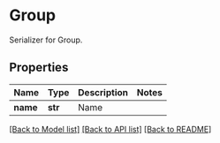 # Group

Serializer for Group.
## Properties
Name | Type | Description | Notes
------------ | ------------- | ------------- | -------------
**name** | **str** | Name | 

[[Back to Model list]](../README.md#documentation-for-models) [[Back to API list]](../README.md#documentation-for-api-endpoints) [[Back to README]](../README.md)


